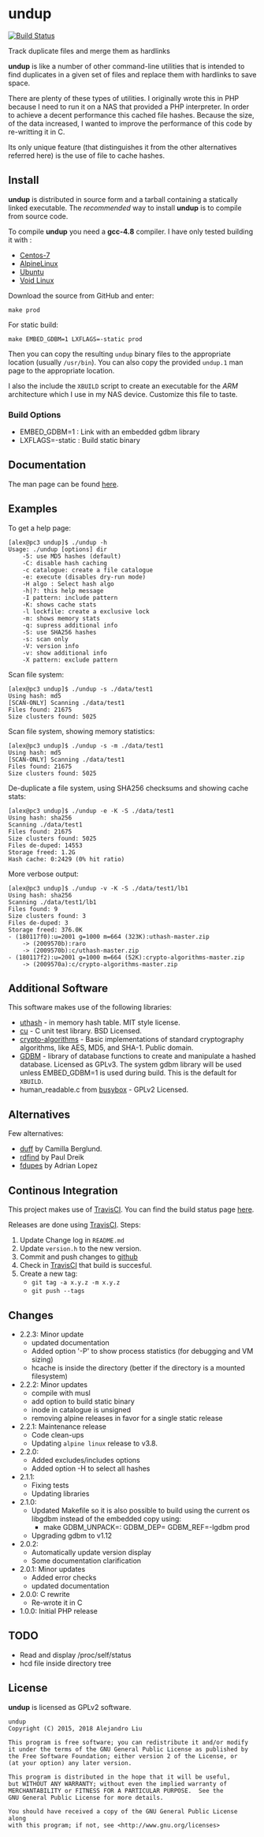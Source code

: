 # undup

[![Build Status](https://api.travis-ci.org/TortugaLabs/undup.png?branch=master)](http://travis-ci.org/TortugaLabs/undup)

Track duplicate files and merge them as hardlinks

**undup** is like a number of other command-line utilities that is
intended to find duplicates in a given set of files and replace them
with hardlinks to save space.

There are plenty of these types of utilities.  I originally wrote this
in PHP because I need to run it on a NAS that provided a PHP
interpreter.  In order to achieve a decent performance this cached
file hashes.  Because the size, of the data increased, I wanted to
improve the performance of this code by re-writting it in C.

Its only unique feature (that distinguishes it from the other
alternatives referred here) is the use of file to cache hashes.

## Install

**undup** is distributed in source form and a tarball containing
a statically linked executable.
The _recommended_
way to install **undup** is to compile from source code.

To compile **undup** you need a **gcc-4.8** compiler.  I have only tested
building it with :

- [Centos-7](https://www.centos.org/)
- [AlpineLinux](http://www.alpinelinux.org)
- [Ubuntu](http://www.ubuntu.com/)
- [Void Linux](http://voidlinux.org/)

Download the source from GitHub and enter:

```
make prod
```

For static build:

```
make EMBED_GDBM=1 LXFLAGS=-static prod
```

Then you can copy the resulting `undup` binary files to the
appropriate location (usually `/usr/bin`).  You can also copy the
provided `undup.1` man page to the appropriate location.

I also the include the `XBUILD` script to create an executable for the
_ARM_ architecture which I use in my NAS device.  Customize this file
to taste.

### Build Options

- EMBED_GDBM=1 : Link with an embedded gdbm library
- LXFLAGS=-static : Build static binary

## Documentation

The man page can be found [here](undup.adoc).

## Examples

To get a help page:

```
[alex@pc3 undup]$ ./undup -h
Usage: ./undup [options] dir
	-5: use MD5 hashes (default)
	-C: disable hash caching
	-c catalogue: create a file catalogue
	-e: execute (disables dry-run mode)
	-H algo : Select hash algo
	-h|?: this help message
	-I pattern: include pattern
	-K: shows cache stats
	-l lockfile: create a exclusive lock
	-m: shows memory stats
	-q: supress additional info
	-S: use SHA256 hashes
	-s: scan only
	-V: version info
	-v: show additional info
	-X pattern: exclude pattern
```

Scan file system:

```
[alex@pc3 undup]$ ./undup -s ./data/test1
Using hash: md5
[SCAN-ONLY] Scanning ./data/test1
Files found: 21675
Size clusters found: 5025
```

Scan file system, showing memory statistics:

```
[alex@pc3 undup]$ ./undup -s -m ./data/test1
Using hash: md5
[SCAN-ONLY] Scanning ./data/test1
Files found: 21675
Size clusters found: 5025
```

De-duplicate a file system, using SHA256 checksums and showing cache stats:

```
[alex@pc3 undup]$ ./undup -e -K -S ./data/test1
Using hash: sha256
Scanning ./data/test1
Files found: 21675
Size clusters found: 5025
Files de-duped: 14553
Storage freed: 1.2G
Hash cache: 0:2429 (0% hit ratio)

```

More verbose output:

```
[alex@pc3 undup]$ ./undup -v -K -S ./data/test1/lb1
Using hash: sha256
Scanning ./data/test1/lb1
Files found: 9
Size clusters found: 3
Files de-duped: 3
Storage freed: 376.0K
- (180117f0):u=2001 g=1000 m=664 (323K):uthash-master.zip
    -> (2009570b):raro
    -> (2009570b):c/uthash-master.zip
- (180117f2):u=2001 g=1000 m=664 (52K):crypto-algorithms-master.zip
    -> (2009570a):c/crypto-algorithms-master.zip

```

## Additional Software

This software makes use of the following libraries:

* [uthash](https://github.com/troydhanson/uthash/) - in memory hash
  table. MIT style license.
* [cu](https://github.com/danfis/cu/) - C unit test library.  BSD
  Licensed.
* [crypto-algorithms](https://github.com/B-Con/crypto-algorithms/) -
  Basic implementations of standard cryptography algorithms, like AES, MD5,
  and SHA-1.  Public domain.
* [GDBM](http://www.gnu.org.ua/software/gdbm/) - library of
  database functions to create and manipulate a hashed database.
  Licensed as GPLv3.  The system gdbm library will be used unless
  EMBED_GDBM=1 is used during build.  This is the default for `XBUILD`.
* human_readable.c from [busybox](http://www.busybox.net/) - GPLv2
  Licensed.

## Alternatives

Few alternatives:

* [duff](http://duff.dreda.org/) by Camilla Berglund.
* [rdfind](http://rdfind.pauldreik.se/) by Paul Dreik
* [fdupes](https://github.com/adrianlopezroche/fdupes) by Adrian Lopez

## Continous Integration

This project makes use of [TravisCI](https://travis-ci.org/).  You can
find the build status page
[here](https://travis-ci.org/TortugaLabs/undup).

Releases are done using [TravisCI](https://travis-ci.org/).  Steps:

1. Update Change log in `README.md`
2. Update `version.h` to the new version.
3. Commit and push changes to [github](https://github.com)
4. Check in [TravisCI](https://travis-ci.org/) that build is succesful.
5. Create a new tag:
   - `git tag -a x.y.z -m x.y.z`
   - `git push --tags`

## Changes

* 2.2.3: Minor update
  - updated documentation
  - Added option '-P' to show process statistics (for debugging and VM sizing)
  - hcache is inside the directory (better if the directory is a mounted filesystem)
* 2.2.2: Minor updates
  - compile with musl
  - add option to build static binary
  - inode in catalogue is unsigned
  - removing alpine releases in favor for a single static release
* 2.2.1: Maintenance release
  - Code clean-ups
  - Updating `alpine linux` release to v3.8.
* 2.2.0:
  - Added excludes/includes options
  - Added option -H to select all hashes
* 2.1.1:
  - Fixing tests
  - Updating libraries
* 2.1.0:
  - Updated Makefile so it is also possible to build using the current
    os libgdbm instead of the embedded copy using:
      - make GDBM_UNPACK=: GDBM_DEP= GDBM_REF=-lgdbm prod
  - Upgrading gdbm to v1.12  
* 2.0.2:
  - Automatically update version display
  - Some documentation clarification
* 2.0.1: Minor updates
  - Added error checks
  - updated documentation
* 2.0.0: C rewrite
  - Re-wrote it in C
* 1.0.0: Initial PHP release

## TODO

- Read and display /proc/self/status
- hcd file inside directory tree

## License

**undup** is licensed as GPLv2 software.


    undup
    Copyright (C) 2015, 2018 Alejandro Liu

    This program is free software; you can redistribute it and/or modify
    it under the terms of the GNU General Public License as published by
    the Free Software Foundation; either version 2 of the License, or
    (at your option) any later version.

    This program is distributed in the hope that it will be useful,
    but WITHOUT ANY WARRANTY; without even the implied warranty of
    MERCHANTABILITY or FITNESS FOR A PARTICULAR PURPOSE.  See the
    GNU General Public License for more details.

    You should have received a copy of the GNU General Public License along
    with this program; if not, see <http://www.gnu.org/licenses>
